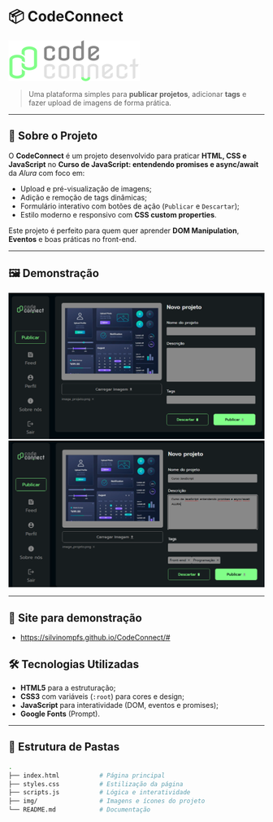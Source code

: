 # 📦 CodeConnect

![Logo do CodeConnect](./img/Logo.svg)

> Uma plataforma simples para **publicar projetos**, adicionar **tags** e fazer upload de imagens de forma prática.

---

## 🚀 Sobre o Projeto

O **CodeConnect** é um projeto desenvolvido para praticar **HTML, CSS e JavaScript** no **Curso de JavaScript: entendendo promises e async/await** da *Alura* com foco em:

- Upload e pré-visualização de imagens;
- Adição e remoção de tags dinâmicas;
- Formulário interativo com botões de ação (`Publicar` e `Descartar`);
- Estilo moderno e responsivo com **CSS custom properties**.

Este projeto é perfeito para quem quer aprender **DOM Manipulation**, **Eventos** e boas práticas no front-end.

---

## 🖼️ Demonstração

![Demonstração da interface](./img/CodeConnect.png)<br>![](./img/CodeConnect1.png)


---

## 🚀 Site para demonstração

- https://silvinompfs.github.io/CodeConnect/#

## 🛠️ Tecnologias Utilizadas

- **HTML5** para a estruturação;
- **CSS3** com variáveis (`:root`) para cores e design;
- **JavaScript** para interatividade (DOM, eventos e promises);
- **Google Fonts** (Prompt).

---

## 📂 Estrutura de Pastas

```bash
.
├── index.html           # Página principal
├── styles.css           # Estilização da página
├── scripts.js           # Lógica e interatividade
├── img/                 # Imagens e ícones do projeto
└── README.md            # Documentação
